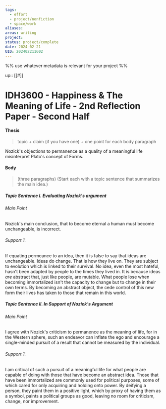 ```yaml
---
tags:
  - effort
  - project/nonfiction
  - space/work
aliases: 
areas: writing
project: 
status: project/complete
date: 2024-02-21
UID: 202402211602
---
```


%%
use whatever metadata is relevant for your project
%%

up:: [[#]]

# IDH3600 - Happiness & The Meaning of Life - 2nd Reflection Paper - Second Half

#### Thesis
> topic + claim (if you have one) + one point for each body paragraph

Nozick's objections to permanence as a quality of a meaningful life misinterpret Plato's concept of Forms.

#### Body 
> (three paragraphs) (Start each with a topic sentence that summarizes the main idea.)

#####  Topic Sentence I. Evaluating Nozick's argument

###### Main Point
Nozick's main conclusion, that to become eternal a human must become unchangeable, is incorrect.

###### Support 1.
If equating permeance to an idea, then it is false to say that ideas are unchangeable. Ideas do change. That is how they live on. They are subject to evolution which is linked to their survival. No idea, even the most hateful, hasn't been adapted by people to the times they lived in. It is because ideas *are* abstract that, just like people, are mutable. What people lose when becoming immortalized isn't the capacity to change but to change in their own terms. By becoming an abstract object, the cede control of this new form their lives has taken to those that remain in this world.

##### Topic Sentence II. In Support of Nozick's Argument

###### Main Point
I agree with Nozick's criticism to permanence as the meaning of life, for in the Western sphere, such an endeavor can inflate the ego and encourage a single-minded pursuit of a result that cannot be measured by the individual.

###### Support 1.
I am critical of such a pursuit of a meaningful life for what people are capable of doing with those that have become an abstract idea. Those that have been immortalized are commonly used for political purposes, some of which cared for only acquiring and holding onto power. By deifying a person, they paint them in a positive light, which by proxy of having them as a symbol, paints a political groups as good, leaving no room for criticism, change, nor improvement.
